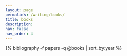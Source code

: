 ```yaml
---
layout: page
permalink: /writing/books/
title: books
description:
nav: false
nav_order: 4
---
```

<!-- _pages/publications.md -->
<div class="publications">

  {% bibliography -f papers -q @books | sort_by:year %}

</div>




